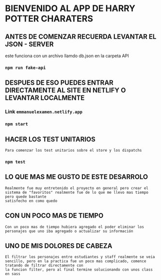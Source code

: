 # BIENVENIDO AL APP DE HARRY POTTER CHARATERS

## ANTES DE COMENZAR RECUERDA LEVANTAR EL JSON - SERVER
  este funciona con un archivo llamdo db.json en la carpeta API
  ### `npm run fake-api`

## DESPUES DE ESO PUEDES ENTRAR DIRECTAMENTE AL SITE EN NETLIFY O LEVANTAR LOCALMENTE
  ### Link `emmanuelexamen.netlify.app`
  ### `npm start`

## HACER LOS TEST UNITARIOS
    Para comenzar los test unitarios sobre el store y los dispatchs
  ### `npm test` 

## LO QUE MAS ME GUSTO DE ESTE DESARROLO
    Realmente fue muy entretenido el proyecto en general pero crear el sistema de "favoritos" realmente fue de lo que me llevo mas tiempo pero quede bastante 
    satisfecho en como quedo
  
## CON UN POCO MAS DE TIEMPO
    Con un poco mas de tiempo hubiera agregado el poder eliminar los personajes que uno iba agregado o actualizar su información


## UNO DE MIS DOLORES DE CABEZA
    El filtrar los personajes entre estudiantes y staff realmente se veia sencillo, pero en la practica fue un poco mas complicado, comence tratando de filtrar directamente con
    la funcion filter, pero al final termine solucionando con unos class en sass 
 

